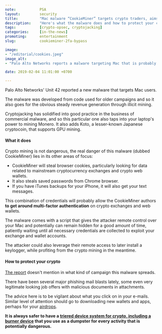 ```yaml
---
note:           PSA
layout:         security
title:          "Mac malware “CookieMiner” targets crypto traders, aims to bypass 2FA on exchanges and web wallets"
description:    "Here's what the malware does and how to protect your crypto."
tags:           [crypto-opsec, cryptojacking]
categories:     [in-the-news]
promoting:      entertainment
slug:           cookieminer-2fa-bypass

image:
- "/editorial/cookies.jpeg"
image_alt:
- "Palo Alto Networks reports a malware targeting Mac that is probably bypassing 2FA on crypto exchanges thanks to a combination of stolen user data"

date: 2019-02-04 11:01:00 +0700

---
```


Palo Alto Networks' Unit 42 reported a new malware that targets Mac users.

The malware was developed from code used for older campaigns and so it also goes for the obvious steady revenue generation through illicit mining.

Cryptojacking has solidified into good practice in the business of commercial malware, and so this particular one also taps into your laptop's power to mining Monero. It also adds Koto, a lesser-known Japanese cryptocoin, that supports GPU mining.

#### What it does

Crypto mining is not dangerous, the real danger of this malware (dubbed CookieMiner) lies in its other areas of focus:

* CookieMiner will steal browser cookies, particularly looking for data related to mainstream cryptocurrency exchanges and crypto web wallets.
* It also steals saved passwords from Chrome browser.
* If you have iTunes backups for your iPhone, it will also get your text messages.

This combination of credentials will probably allow the CookieMiner authors **to get around multi-factor authentication** on crypto exchanges and web wallets.

The malware comes with a script that gives the attacker remote control over your Mac and potentially can remain hidden for a good amount of time, patiently waiting until all necessary credentials are collected to exploit your exchange and wallet accounts.

The attacker could also leverage their remote access to later install a keylogger, while profiting from the crypto mining in the meantime.

#### How to protect your crypto

[The report](https://unit42.paloaltonetworks.com/mac-malware-steals-cryptocurrency-exchanges-cookies/) doesn't mention in what kind of campaign this malware spreads.

There have been several major phishing mail blasts lately, some even very legitimate looking job offers with malicious documents in attachments.

The advice here is to be vigilant about what you click on in your e-mails. Similar level of attention should go to downloading new wallets and apps, perhaps for your [airdrops](https://www/altcointrading.net/airdrops/).

**It is always safer to have a [triered device system for crypto, including a burner device](https://www.altcointrading.net/security/device-management) that you use as a dumpster for every activity that is potentially dangerous.**
